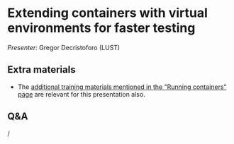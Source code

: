 # Extending containers with virtual environments for faster testing

*Presenter:* Gregor Decristoforo (LUST)

<!--
<video src="https://462000265.lumidata.eu/ai-20241126/recordings/07_VirtualEnvironments.mp4" controls="controls"></video>
-->


## Extra materials

<!--
-   [Presentation slides](https://462000265.lumidata.eu/ai-20241126/files/LUMI-ai-20241126-07-Extending_containers.pdf)

-   [Examples](https://github.com/Lumi-supercomputer/Getting_Started_with_AI_workshop/tree/ai-202411261/07_Extending_containers_with_virtual_environments_for_faster_testing)
-->

-   The [additional training materials mentioned in the "Running containers" page](extra_05_RunningContainers.md#extra-materials)
    are relevant for this presentation also.


## Q&A

/
    
